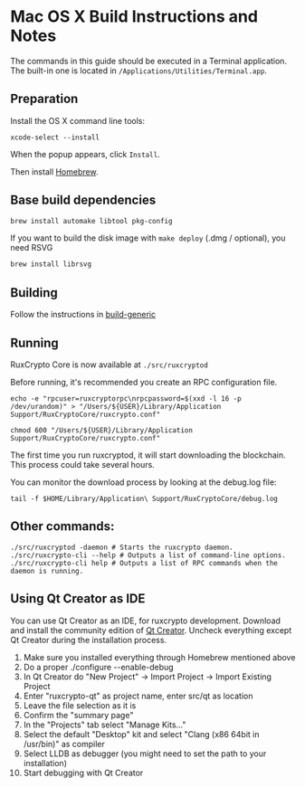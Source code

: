 Mac OS X Build Instructions and Notes
====================================
The commands in this guide should be executed in a Terminal application.
The built-in one is located in `/Applications/Utilities/Terminal.app`.

Preparation
-----------
Install the OS X command line tools:

`xcode-select --install`

When the popup appears, click `Install`.

Then install [Homebrew](https://brew.sh).

Base build dependencies
-----------------------

```bash
brew install automake libtool pkg-config
```

If you want to build the disk image with `make deploy` (.dmg / optional), you need RSVG
```bash
brew install librsvg
```

Building
--------

Follow the instructions in [build-generic](build-generic.md)

Running
-------

RuxCrypto Core is now available at `./src/ruxcryptod`

Before running, it's recommended you create an RPC configuration file.

    echo -e "rpcuser=ruxcryptorpc\nrpcpassword=$(xxd -l 16 -p /dev/urandom)" > "/Users/${USER}/Library/Application Support/RuxCryptoCore/ruxcrypto.conf"

    chmod 600 "/Users/${USER}/Library/Application Support/RuxCryptoCore/ruxcrypto.conf"

The first time you run ruxcryptod, it will start downloading the blockchain. This process could take several hours.

You can monitor the download process by looking at the debug.log file:

    tail -f $HOME/Library/Application\ Support/RuxCryptoCore/debug.log

Other commands:
-------

    ./src/ruxcryptod -daemon # Starts the ruxcrypto daemon.
    ./src/ruxcrypto-cli --help # Outputs a list of command-line options.
    ./src/ruxcrypto-cli help # Outputs a list of RPC commands when the daemon is running.

Using Qt Creator as IDE
------------------------
You can use Qt Creator as an IDE, for ruxcrypto development.
Download and install the community edition of [Qt Creator](https://www.qt.io/download/).
Uncheck everything except Qt Creator during the installation process.

1. Make sure you installed everything through Homebrew mentioned above
2. Do a proper ./configure --enable-debug
3. In Qt Creator do "New Project" -> Import Project -> Import Existing Project
4. Enter "ruxcrypto-qt" as project name, enter src/qt as location
5. Leave the file selection as it is
6. Confirm the "summary page"
7. In the "Projects" tab select "Manage Kits..."
8. Select the default "Desktop" kit and select "Clang (x86 64bit in /usr/bin)" as compiler
9. Select LLDB as debugger (you might need to set the path to your installation)
10. Start debugging with Qt Creator
